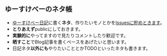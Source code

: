 ## ゆーすけべーのネタ帳

* [ゆーすけべー日記](https//yusukebe.com/)に書く**ネタ**、作りたいモノとかを[Issuesに貯めときます](https://github.com/yusukebe/neta/issues)。
* **とりあえず**publicにしておきます。
* **実験的に**やってますので見たりコメントしたり歓迎です。
* **晒すこと**でBlog記事を書くペースをあげたいと思います。
* 日記ネタ**以外にも**やりたいこととかTODOといったネタも書きます。


